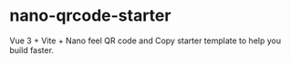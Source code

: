 # nano-qrcode-starter
Vue 3 + Vite + Nano feel QR code and Copy starter template to help you build faster.
